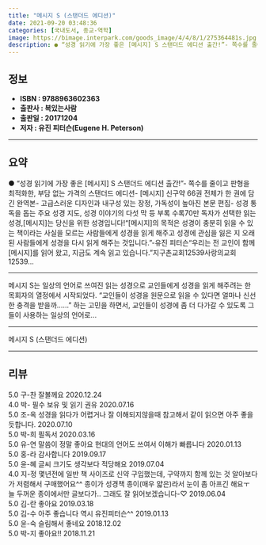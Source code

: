 ```yaml
---
title: "메시지 S (스탠더드 에디션)"
date: 2021-09-20 03:48:36
categories: [국내도서, 종교-역학]
image: https://bimage.interpark.com/goods_image/4/4/8/1/275364481s.jpg
description: ● “성경 읽기에 가장 좋은 [메시지] S 스탠더드 에디션 출간!”- 쪽수를 줄이고 판형을 최적화한, 부담 없는 가격의 스탠더드 에디션- [메시지] 신구약 66권 전체가 한 권에 담긴 완역본- 고급스러운 디자인과 내구성 있는 장정, 가독성이 높아진 본문 편집- 성경 통독을 돕는 주요
---
```


## **정보**

- **ISBN : 9788963602363**
- **출판사 : 복있는사람**
- **출판일 : 20171204**
- **저자 : 유진 피터슨(Eugene H. Peterson)**

------



## **요약**

●  “성경 읽기에 가장 좋은 [메시지] S 스탠더드 에디션 출간!”- 쪽수를 줄이고 판형을 최적화한, 부담 없는 가격의 스탠더드 에디션- [메시지] 신구약 66권 전체가 한 권에 담긴 완역본- 고급스러운 디자인과 내구성 있는 장정, 가독성이 높아진 본문 편집- 성경 통독을 돕는 주요 성경 지도, 성경 이야기의 다섯 막 등 부록 수록70만 독자가 선택한 읽는 성경,[메시지]는 당신을 위한 성경입니다!“[메시지]의 목적은 성경이 충분히 읽을 수 있는 책이라는 사실을 모르는 사람들에게 성경을 읽게 해주고 성경에 관심을 잃은 지 오래된 사람들에게 성경을 다시 읽게 해주는 것입니다.”-유진 피터슨“우리는 전 교인이 함께 [메시지]를 읽어 왔고, 지금도 계속 읽고 있습니다.”지구촌교회12539사랑의교회12539...

------

메시지 S는 일상의 언어로 쓰여진 읽는 성경으로 교인들에게 성경을 읽게 해주려는 한 목회자의 열정에서 시작되었다. “교인들이 성경을 원문으로 읽을 수 있다면 얼마나 신선한 충격을 받을까……” 하는 고민을 하면서, 교인들이 성경에 좀 더 다가갈 수 있도록 그들이 사용하는 일상의 언어로... 

------


메시지 S (스탠더드 에디션) 

------


## **리뷰** 

5.0 구-찬 잘볼께요
 2020.12.24 <br/>4.0 박- 필수 보유 및 읽기 권유 2020.07.16 <br/>5.0 조-옥 성경을 읽다가 어렵거나 잘 이해되지않을때 참고해서 같이 읽으면 아주 좋을듯합니다. 2020.07.10 <br/>5.0 박-희 필독서 2020.03.16 <br/>5.0 유-연 말씀이 정말 좋아요
현대의 언어도 쓰여서 이해가 빠릅니다 2020.01.13 <br/>5.0 홍-라 감사합니다 2019.09.17 <br/>5.0 윤-혜 글씨 크기도 생각보다 적당해요 2019.07.04 <br/>4.0 지-정 몇년전에 일반 책 사이즈로 신약 구입했는데, 구약까지 함께 있는 것 알아보다가 저렴해서 구매했어요^^ 종이가 성경책 종이(매우 얇은)라서 눈이 좀 아프긴 해요ㅜ 늘 두꺼운 종이에서만 글보다가.. 그래도 잘 읽어보겠습니다-♡ 2019.06.04 <br/>5.0 김-란 좋아요 2019.03.18 <br/>5.0 김-수 아주 좋습니다 역시 유진피터슨^^ 2019.01.13 <br/>5.0 윤-숙 슬림해서 좋네요 2018.12.02 <br/>5.0 박-지 좋아요!! 2018.11.21 <br/>